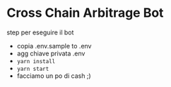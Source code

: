 Cross Chain Arbitrage Bot
=========================

step per eseguire il bot
* copia .env.sample to .env
* agg chiave privata .env
* `yarn install`
* `yarn start`
* facciamo un po di cash ;)



